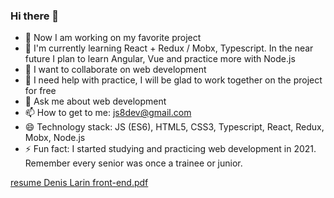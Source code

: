 ### Hi there 👋



- 🔭 Now I am working on my favorite project
- 🌱 I'm currently learning React + Redux / Mobx, Typescript. In the near future I plan to learn Angular, Vue and practice more with Node.js
- 👯 I want to collaborate on web development
- 🤔 I need help with practice, I will be glad to work together on the project for free
- 💬 Ask me about web development
- 📫 How to get to me: js8dev@gmail.com
- 😄 Technology stack: JS (ES6), HTML5, CSS3, Typescript, React, Redux, Mobx, Node.js
- ⚡ Fun fact: I started studying and practicing web development in 2021. Remember every senior was once a trainee or junior.

[resume Denis Larin front-end.pdf](https://github.com/js8dev/js8dev/files/6564415/resume.Denis.Larin.front-end.pdf)

